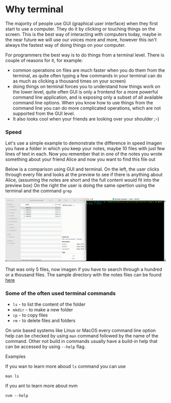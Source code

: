 # Why terminal 

The majority of people use GUI (graphical user interface) when they first start to use a computer. They do it by clicking or touching things on the screen. 
This is the best way of interacting with computers today, maybe in the near future we will use our voices more and more, however this isn't always the fastest way of doing things on your computer.

For programmers the best way is to do things from a terminal level. 
There is couple of reasons for it, for example:

* common operations on files are much faster when you do them from the terminal, as quite often typing a few commands in your terminal can do as much as clicking a thousand times on your screen)
* doing things on terminal forces you to understand how things work on the lower level, quite often GUI is only a frontend for a more powerful command line application, and is exposing only a subset of all available command line options. When you know how to use things from the command line you can do more complicated operations, which are not supported from the GUI level.
* It also looks cool when your friends are looking over your shoulder ;-)

### Speed

Let's use a simple example to demonstrate the difference in speed 
Imagen you have a folder in which you keep your notes, maybe 10 files with just few lines of text in each. Now you remember that in one of the notes you wrote something about your friend Alice and now you want to find this file out

Below is a comparison using GUI and terminal.
On the left, the user clicks through every file and looks at the preview to see if there is anything about Alice, (assuming the notes are short and the full content would fit into the preview box)
On the right the user is doing the same opertion using the terminal and the command `grep`  

![](img/alice.gif)

That was only 5 files, now imagen if you have to search through a hundred or a thousand files. The sample directory with the notes files can be found [here](./terminal-example)

### Some of the often used terminal commands 


* `ls` - to list the content of the folder
* `mkdir` - to make a new folder
* `cp` - to copy files
* `rm` - to delete files and folders

On unix based systems like Linux or MacOS every command line option help can be checked by using `man` command followed by the name of the command. 
Other not build in commands usually have a build-in help that can be accessed by using `--help` flag.

Examples

If you wan to learn more aboud `ls` command you can use 

```
man ls
```   

If you ant to learn more about nvm 

```
nvm --help
```
